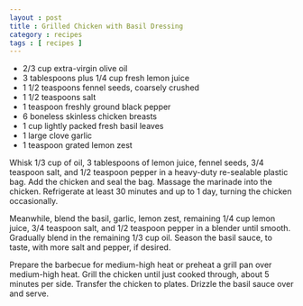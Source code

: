 ```yaml
---
layout : post
title : Grilled Chicken with Basil Dressing
category : recipes
tags : [ recipes ]
---
```

* 2/3 cup extra-virgin olive oil
* 3 tablespoons plus 1/4 cup fresh lemon juice
* 1 1/2 teaspoons fennel seeds, coarsely crushed
* 1 1/2 teaspoons salt
* 1 teaspoon freshly ground black pepper
* 6 boneless skinless chicken breasts
* 1 cup lightly packed fresh basil leaves
* 1 large clove garlic
* 1 teaspoon grated lemon zest

Whisk 1/3 cup of oil, 3 tablespoons of lemon juice, fennel seeds, 3/4 teaspoon salt, and 1/2 teaspoon pepper in a heavy-duty re-sealable plastic bag. Add the chicken and seal the bag. Massage the marinade into the chicken. Refrigerate at least 30 minutes and up to 1 day, turning the chicken occasionally.

Meanwhile, blend the basil, garlic, lemon zest, remaining 1/4 cup lemon juice, 3/4 teaspoon salt, and 1/2 teaspoon pepper in a blender until smooth. Gradually blend in the remaining 1/3 cup oil. Season the basil sauce, to taste, with more salt and pepper, if desired.

Prepare the barbecue for medium-high heat or preheat a grill pan over medium-high heat. Grill the chicken until just cooked through, about 5 minutes per side. Transfer the chicken to plates. Drizzle the basil sauce over and serve.



